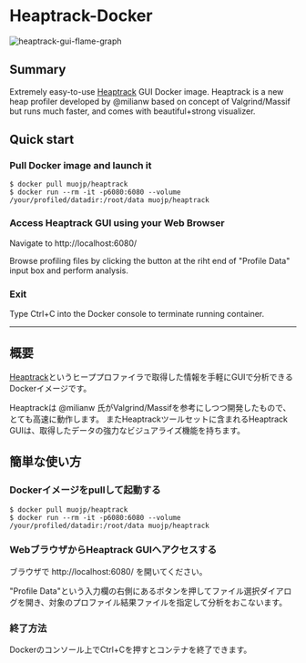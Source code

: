 # Heaptrack-Docker

![heaptrack-gui-flame-graph](https://raw.githubusercontent.com/muojp/heaptrack-docker/doc-images/heaptrack-gui-flame-graph.png)

## Summary

Extremely easy-to-use [Heaptrack](https://github.com/KDE/heaptrack) GUI Docker image.
Heaptrack is a new heap profiler developed by @milianw based on concept of Valgrind/Massif but runs much faster, and comes with beautiful+strong visualizer.

## Quick start

### Pull Docker image and launch it

```
$ docker pull muojp/heaptrack
$ docker run --rm -it -p6080:6080 --volume /your/profiled/datadir:/root/data muojp/heaptrack
```

### Access Heaptrack GUI using your Web Browser

Navigate to http://localhost:6080/

Browse profiling files by clicking the button at the riht end of "Profile Data" input box and perform analysis.

### Exit

Type Ctrl+C into the Docker console to terminate running container.

--------------

## 概要

[Heaptrack](https://github.com/KDE/heaptrack)というヒーププロファイラで取得した情報を手軽にGUIで分析できるDockerイメージです。

Heaptrackは @milianw 氏がValgrind/Massifを参考にしつつ開発したもので、とても高速に動作します。
またHeaptrackツールセットに含まれるHeaptrack GUIは、取得したデータの強力なビジュアライズ機能を持ちます。

## 簡単な使い方

### Dockerイメージをpullして起動する

```
$ docker pull muojp/heaptrack
$ docker run --rm -it -p6080:6080 --volume /your/profiled/datadir:/root/data muojp/heaptrack
```

### WebブラウザからHeaptrack GUIへアクセスする

ブラウザで http://localhost:6080/ を開いてください。

"Profile Data"という入力欄の右側にあるボタンを押してファイル選択ダイアログを開き、対象のプロファイル結果ファイルを指定して分析をおこないます。

### 終了方法

Dockerのコンソール上でCtrl+Cを押すとコンテナを終了できます。